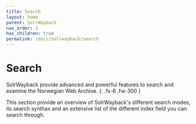 ```yaml
---
title: Search
layout: home
parent: SolrWayback
nav_order: 3
has_children: true
permalink: /docs/solrwayback/search
---
```


# Search
SolrWayback provide advanced and powerful features to search and examine the Norwegian Web Archive.
{: .fs-6 .fw-300 }

This section provide an overview of SolrWayback's different search modes, its search synthax and an extensive list of the different index field you can search through.
